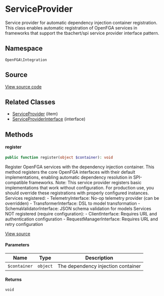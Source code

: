 # ServiceProvider

Service provider for automatic dependency injection container registration. This class enables automatic registration of OpenFGA services in frameworks that support the tbachert/spi service provider interface pattern.

## Namespace

`OpenFGA\Integration`

## Source

[View source code](https://github.com/evansims/openfga-php/blob/main/src/Integration/ServiceProvider.php)

## Related Classes

* [ServiceProvider](DI/ServiceProvider.md) (item)
* [ServiceProviderInterface](DI/ServiceProviderInterface.md) (interface)

## Methods

#### register

```php
public function register(object $container): void

```

Register OpenFGA services with the dependency injection container. This method registers the core OpenFGA interfaces with their default implementations, enabling automatic dependency resolution in SPI-compatible frameworks. Note: This service provider registers basic implementations that work without configuration. For production use, you should override these registrations with properly configured instances. Services registered: - TelemetryInterface: No-op telemetry provider (can be overridden) - TransformerInterface: DSL to model transformation - SchemaValidatorInterface: JSON schema validation for models Services NOT registered (require configuration): - ClientInterface: Requires URL and authentication configuration - RequestManagerInterface: Requires URL and retry configuration

[View source](https://github.com/evansims/openfga-php/blob/main/src/Integration/ServiceProvider.php#L46)

#### Parameters

| Name         | Type     | Description                        |
| ------------ | -------- | ---------------------------------- |
| `$container` | `object` | The dependency injection container |

#### Returns

`void`
